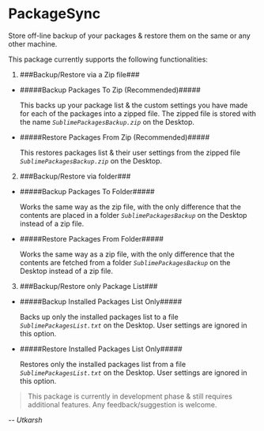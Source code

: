 # PackageSync
Store off-line backup of your packages & restore them on the same or any other machine.

This package currently supports the following functionalities:

1. ###Backup/Restore via a Zip file###
  * #####Backup Packages To Zip (Recommended)#####
  
    This backs up your package list & the custom settings you have made for each of the packages into a zipped file.
    The zipped file is stored with the name _`SublimePackagesBackup.zip`_ on the Desktop.
  * #####Restore Packages From Zip (Recommended)#####
  
    This restores packages list & their user settings from the zipped file _`SublimePackagesBackup.zip`_ on the Desktop.

2. ###Backup/Restore via folder###
  * #####Backup Packages To Folder#####
  
    Works the same way as the zip file, with the only difference that the contents are placed in a folder _`SublimePackagesBackup`_ on the Desktop instead of a zip file.
  * #####Restore Packages From Folder#####
  
    Works the same way as a zip file, with the only difference that the contents are fetched from a folder _`SublimePackagesBackup`_ on the Desktop instead of a zip file.

3. ###Backup/Restore only Package List###
  * #####Backup Installed Packages List Only#####
  
    Backs up only the installed packages list to a file _`SublimePackagesList.txt`_ on the Desktop. User settings are ignored in this option.
  * #####Restore Installed Packages List Only#####
  
    Restores only the installed packages list from a file _`SublimePackagesList.txt`_ on the Desktop. User settings are ignored in this option.


> This package is currently in development phase & still requires additional features. Any feedback/suggestion is welcome.

_-- Utkarsh_